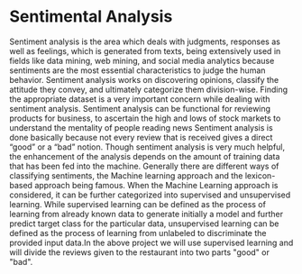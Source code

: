 # Sentimental Analysis

Sentiment analysis is the area which deals with judgments, responses as well as feelings, which is generated from texts, being extensively used in fields like data mining, web mining, and social media analytics because sentiments are the most essential characteristics to judge the human behavior. Sentiment analysis works on discovering opinions, classify the attitude they convey, and ultimately categorize them division-wise. Finding the appropriate dataset is a very important concern while dealing with sentiment analysis. Sentiment analysis can be functional for reviewing products for business, to ascertain the high and lows of stock markets to understand the mentality of people reading news Sentiment analysis is done basically because not every review that is received gives a direct “good” or a “bad” notion. Though sentiment analysis is very much helpful, the enhancement of the analysis depends on the amount of training data that has been fed into the machine. Generally there are different ways of classifying sentiments, the Machine learning approach and the lexicon-based approach being famous. When the Machine Learning approach is considered, it can be further categorized into supervised and unsupervised learning. While supervised learning can be defined as the process of learning from already known data to generate initially a model and further predict target class for the particular data, unsupervised learning can be defined as the process of learning from unlabeled to discriminate the provided input data.In the above project we will use supervised learning and will divide the reviews given to the restaurant into two parts "good" or "bad".


